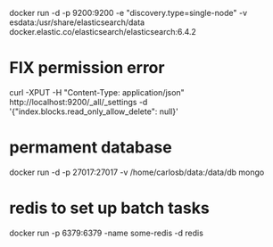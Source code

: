 docker run -d -p 9200:9200 -e "discovery.type=single-node" -v esdata:/usr/share/elasticsearch/data  docker.elastic.co/elasticsearch/elasticsearch:6.4.2

# FIX permission error
curl -XPUT -H "Content-Type: application/json" http://localhost:9200/_all/_settings -d '{"index.blocks.read_only_allow_delete": null}'


 # permament database
 docker run -d -p 27017:27017 -v /home/carlosb/data:/data/db mongo
 
 # redis to set up batch tasks
docker run -p 6379:6379 -name some-redis -d redis
